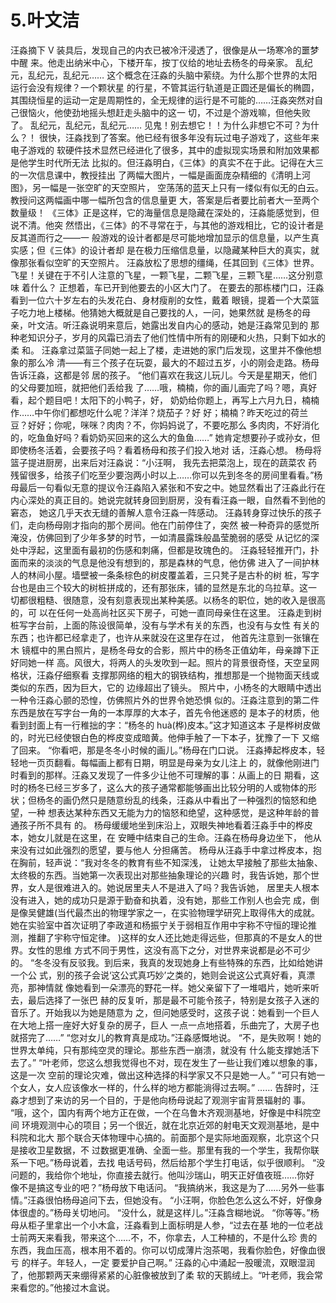 # 5.叶文洁

 汪淼摘下 V 装具后，发现自己的内衣已被冷汗浸透了，很像是从一场寒冷的噩梦中醒 来。他走出纳米中心，下楼开车，按丁仪给的地址去杨冬的母亲家。 乱纪元，乱纪元，乱纪元…… 这个概念在汪淼的头脑中萦绕。为什么那个世界的太阳运行会没有规律？一个颗状星 的行星，不管其运行轨道是正圆还是偏长的椭圆，其围绕恒星的运动一定是周期性的，全无规律的运行是不可能的……汪淼突然对自己很恼火，他使劲地摇头想赶走头脑中的这一 切，不过是个游戏嘛，但他失败了。 乱纪元，乱纪元，乱纪元…… 见鬼！别去想它！！为什么非想它不可？为什么？！ 很快，汪淼找到了答案。他已经有很多年没有玩过电子游戏了，这些年来电子游戏的 软硬件技术显然已经进化了很多，其中的虚拟现实场景和附加效果都是他学生时代所无法 比拟的。但汪淼明白，《三体》的真实不在于此。记得在大三的一次信息课中，教授挂出 了两幅大图片，一幅是画面庞杂精细的《清明上河图》，另一幅是一张空旷的天空照片， 空荡荡的蓝天上只有一缕似有似无的白云。教授问这两幅画中哪一幅所包含的信息量更 大，答案是后者要比前者大一至两个数量级！ 《三体》正是这样，它的海量信息是隐藏在深处的，汪淼能感觉到，但说不清。他突 然悟出，《三体》的不寻常在于，与其他的游戏相比，它的设计者是反其道而行之——一 般游戏的设计者都是尽可能地增加显示的信息量，以产生真实感；但《三体》的设计者却 是在极力压缩信息量，以隐藏某种巨大的真实，就像那张看似空旷的天空照片。 汪淼放松了思想的缰绳，任其回到《三体》世界。 飞星！关键在于不引人注意的飞星，一颗飞星，二颗飞星，三颗飞星……这分别意味 着什么？ 正想着，车已开到他要去的小区大门了。 在要去的那栋楼门口，汪淼看到一位六十岁左右的头发花白、身材瘦削的女性，戴着 眼镜，提着一个大菜篮子吃力地上楼梯。他猜她大概就是自己要找的人，一问，她果然就 是杨冬的母亲，叶文洁。听汪淼说明来意后，她露出发自内心的感动，她是汪淼常见到的 那种老知识分子，岁月的风霜已消去了他们性情中所有的刚硬和火热，只剩下如水的柔 和。 汪淼拿过菜篮子同她一起上了楼，走进她的家门后发现，这里并不像他想象的那么冷 清——有三个孩子在玩耍，最大的不超过五岁，小的刚会走路。杨母告诉汪淼，这都是邻 居的孩子。 “他们喜欢在我这儿玩儿。今天是星期天，他们的父母要加班，就把他们丢给我 了……哦，楠楠，你的画儿画完了吗？嗯，真好看，起个题目吧！太阳下的小鸭子，好， 奶奶给你题上，再写上六月九日，楠楠作……中午你们都想吃什么呢？洋洋？烧茄子？好 好；楠楠？昨天吃过的荷兰豆？好好；你呢，咪咪？肉肉？不，你妈妈说了，不要吃那么 多肉肉，不好消化的，吃鱼鱼好吗？看奶奶买回来的这么大的鱼鱼……” 她肯定想要孙子或孙女，但即使杨冬活着，会要孩子吗？看着杨母和孩子们投入地对 话，汪淼心想。 杨母将篮子提进厨房，出来后对汪淼说：“小汪啊， 我先去把菜泡上，现在的蔬菜农 药残留很多，给孩子们吃至少要泡两小时以上……你可以先到冬冬的房间里看看。”杨母最后一句看似无意的提议令汪淼陷入紧张和不安之中。她显然看出了汪淼此行在 内心深处的真正目的。她说完就转身回到厨房，没有看汪淼一眼，自然看不到他的窘态， 她这几乎天衣无缝的善解人意令汪淼一阵感动。 汪淼转身穿过快乐的孩子们，走向杨母刚才指向的那个房间。他在门前停住了，突然 被一种奇异的感觉所淹没，仿佛回到了少年多梦的时节，一如清晨露珠般晶莹脆弱的感受 从记忆的深处中浮起，这里面有最初的伤感和刺痛，但都是玫瑰色的。 汪淼轻轻推开门，扑面而来的淡淡的气息是他没有想到的，那是森林的气息，他仿佛 进入了一间护林人的林间小屋。墙壁被一条条棕色的树皮覆盖着，三只凳子是古朴的树 桩，写字台也是由三个较大的树桩拼成的，还有那张床，铺的显然是东北的乌拉草。这一 切都很粗糙、很随意，没有刻意表现出某种美感。以杨冬的职位，她的收入是很高的，可 以在任何一处高尚社区买下房子，可她一直同母亲住在这里。 汪淼走到树桩写字台前，上面的陈设很简单，没有与学术有关的东西，也没有与女性 有关的东西；也许都已经拿走了，也许从来就没在这里存在过， 他首先注意到一张镶在木 镜框中的黑白照片，是杨冬母女的合影，照片中的杨冬正值幼年，母亲蹲下正好同她一样 高。风很大，将两人的头发吹到一起。照片的背景很奇怪，天空呈网格状，汪淼仔细察看 支撑那网络的粗大的钢铁结构，推想那是一个抛物面天线或类似的东西，因为巨大，它的 边缘超出了镜头。 照片中，小杨冬的大眼睛中透出一种令汪淼心颤的恐惶，仿佛照片外的世界令她恐惧 似的。汪淼注意到的第二件东西是放在写字台一角的一本厚厚的大本子，首先令他迷惑的 是本子的材质，他看到封面上有一行稚拙的字：“杨冬的 huà\(桦\)皮本。”这才知道这本 子是桦树皮做的，时光已经使银白色的桦皮变成暗黄。他伸手触了一下本子，犹豫了一下 又缩了回来。 “你看吧，那是冬冬小时候的画儿。”杨母在门口说。 汪淼捧起桦皮本，轻轻地一页页翻看。每幅画上都有日期，明显是母亲为女儿注上 的，就像他刚进门时看到的那样。汪淼又发现了一件多少让他不可理解的事：从画上的日 期看，这时的杨冬已经三岁多了，这么大的孩子通常都能够画出比较分明的人或物体的形 状；但杨冬的画仍然只是随意纷乱的线条，汪淼从中看出了一种强烈的恼怒和绝望，一种 想表达某种东西又无能为力的恼怒和绝望，这种感觉，是这种年龄的普通孩子所不具有 的。 杨母缓缓地坐到床沿上，双眼失神地看着汪淼手中的桦皮本，她女儿就是在这里，在 安睡中结束自己的生命。汪淼在杨母身边坐下， 他从来没有过如此强烈的愿望，要与他人 分担痛苦。 杨母从汪淼手中拿过桦皮本，抱在胸前，轻声说：“我对冬冬的教育有些不知深浅， 让她太早接触了那些太抽象、太终极的东西。当她第一次表现出对那些抽象理论的兴趣 时，我告诉她，那个世界，女人是很难进入的。她说居里夫人不是进入了吗？我告诉她， 居里夫人根本没有进入，她的成功只是源于勤奋和执着，没有她，那些工作别人也会完 成，倒是像吴健雄\(当代最杰出的物理学家之一，在实验物理学研究上取得伟大的成就。 她在实验室中首次证明了李政道和杨振宁关于弱相互作用中宇称不守恒的理论推测，推翻了宇称守恒定律。 \)这样的女人还比她走得远些，但那真的不是女人的世界。女性的思维 方式不同于男性，这没有高下之分，对世界来说都是必不可少的。 “冬冬没有反驳我。到后来，我真的发现她身上有些特殊的东西，比如给她讲一个公 式，别的孩子会说‘这公式真巧妙’之类的，她则会说这公式真好看，真漂亮，那神情就 像她看到一朵漂亮的野花一样。她父亲留下了一堆唱片，她听来听去，最后选择了一张巴 赫的反复听，那是最不可能令孩子，特别是女孩子入迷的音乐了。开始我以为她是随意为 之，但问她感受时，这孩子说：她看到一个巨人在大地上搭一座好大好复杂的房子，巨人 一点一点地搭着，乐曲完了，大房子也就搭完了……” “您对女儿的教育真是成功。”汪淼感慨地说。 “不，是失败啊！她的世界太单纯，只有那纯空灵的理论。那些东西一崩溃，就没有 什么能支撑她活下去了。” “叶老师，您这么想我觉得也不对，现在发生了一些让我们难以想象的事，这是一次 空前的理论灾难，做出这种选择的科学家又不只是她一人。” “可只有她一个女人，女人应该像水一样的，什么样的地方都能淌得过去啊。” …… 告辞时，汪淼才想到了来访的另一个目的，于是他向杨母说起了观测宇宙背景辐射的 事。 “哦，这个，国内有两个地方正在做，一个在乌鲁木齐观测基地，好像是中科院空间 环境观测中心的项目；另一个很近，就在北京近郊的射电天文观测基地，是中科院和北大 那个联合天体物理中心搞的。前面那个是实际地面观察，北京这个只是接收卫星数据，不 过数据更准确、全面一些。那里有我的一个学生，我帮你联系一下吧。”杨母说着，去找 电话号码，然后给那个学生打电话，似乎很顺利。 “没问题的，我给你个地址，你直接去就行。他叫沙瑞山，明天正好值夜班……你好 像不是搞这专业的吧？”杨母放下电话问。 “我搞纳米，我这是为了……另外一些事情。”汪淼很怕杨母追问下去，但她没有。 “小汪啊，你脸色怎么这么不好，好像身体很虚的。”杨母关切地问。 “没什么，就是这样儿。”汪淼含糊地说。 “你等等。”杨母从柜子里拿出一个小木盒，汪淼看到上面标明是人参，“过去在基 地的一位老战士前两天来看我，带来这个……不，不，你拿去，人工种植的，不是什么珍 贵的东西，我血压高，根本用不着的。你可以切成薄片泡茶喝，我看你脸色，好像血很亏 的样子。年轻人，一定 要爱护自己啊。” 汪淼的心中涌起一股暖流，双眼湿润了，他那颗两天来绷得紧紧的心脏像被放到了柔 软的天鹅绒上。“叶老师，我会常来看您的。”他接过木盒说。

